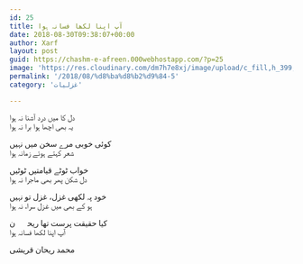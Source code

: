 ```yaml
---
id: 25
title: آپ اپنا لکھا فسانہ ہوا
date: 2018-08-30T09:38:07+00:00
author: Xarf
layout: post
guid: https://chashm-e-afreen.000webhostapp.com/?p=25
image: 'https://res.cloudinary.com/dm7h7e8xj/image/upload/c_fill,h_399,w_760/v1501268554/sunrise_ttb9nk.jpg'
permalink: '/2018/08/%d8%ba%d8%b2%d9%84-5'
category: 'غزلیات'

---
```


<span style="font-family: Mehr;">دل کا میں درد آشنا نہ ہوا</span>  
<span style="font-family: Mehr;">یہ بھی اچھا ہوا برا نہ ہوا</span>

<span style="font-family: Mehr;">کوئی خوبی مرے سخن میں نہیں</span>  
<span style="font-family: Mehr;">شعر کہتے ہوئے زمانہ ہوا</span>

<span style="font-family: Mehr;">خواب ٹوٹے قیامتیں ٹوٹیں</span>  
<span style="font-family: Mehr;">دل شکن پھر بھی ماجرا نہ ہوا</span>

<span style="font-family: Mehr;">خود پہ لکھی غزل، غزل تو نہیں</span>  
<span style="font-family: Mehr;">ہو کے بھی میں غزل سرا، نہ ہوا</span>

<span style="font-family: Mehr;">کیا حقیقت پرست تھا ریحاؔن</span>  
<span style="font-family: Mehr;">آپ اپنا لکھا فسانہ ہوا</span>

<span style="font-family: Mehr;">محمد ریحان قریشی</span>
